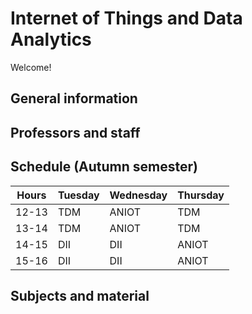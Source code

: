 # Internet of Things and Data Analytics

Welcome!

## General information

## Professors and staff

## Schedule (Autumn semester)

| Hours | Tuesday | Wednesday | Thursday |
|-------|---------|-----------|----------|
| 12-13 | TDM     | ANIOT     | TDM      |
| 13-14 | TDM     | ANIOT     | TDM      |
| 14-15 | DII     | DII       | ANIOT    |
| 15-16 | DII     | DII       | ANIOT    |

## Subjects and material
